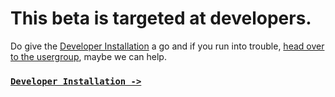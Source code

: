 # This beta is targeted at developers. 

Do give the [Developer Installation][devinst] a go and if you run into trouble, [head over to the usergroup][usergroup], maybe we can help.

### [`Developer Installation ->`][devinst]

[devinst]: ../developer-installation
[usergroup]: https://groups.google.com/forum/#!forum/pipi-beta1